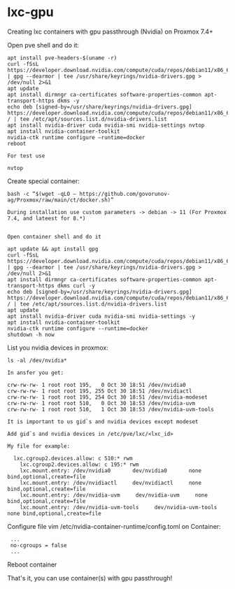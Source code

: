 # lxc-gpu
Creating lxc containers with gpu passthrough (Nvidia) on Proxmox 7.4+

Open pve shell and do it:

    apt install pve-headers-$(uname -r)
    curl -fSsL https://developer.download.nvidia.com/compute/cuda/repos/debian11/x86_64/3bf863cc.pub | gpg --dearmor | tee /usr/share/keyrings/nvidia-drivers.gpg > /dev/null 2>&1
    apt update
    apt install dirmngr ca-certificates software-properties-common apt-transport-https dkms -y
    echo deb [signed-by=/usr/share/keyrings/nvidia-drivers.gpg] https://developer.download.nvidia.com/compute/cuda/repos/debian11/x86_64/ / | tee /etc/apt/sources.list.d/nvidia-drivers.list
    apt install nvidia-driver cuda nvidia-smi nvidia-settings nvtop
    apt install nvidia-container-toolkit
    nvidia-ctk runtime configure –runtime=docker
    reboot
    
    For test use
    
    nvtop


Create special container:
    
    bash -c “$(wget -qLO – https://github.com/govorunov-ag/Proxmox/raw/main/ct/docker.sh)”
    
    During installation use custom parameters -> debian -> 11 (For Proxmox 7.4, and lateest for 8.*)
    
    
    Open container shell and do it 
    
    apt update && apt install gpg
    curl -fSsL https://developer.download.nvidia.com/compute/cuda/repos/debian11/x86_64/3bf863cc.pub | gpg --dearmor | tee /usr/share/keyrings/nvidia-drivers.gpg > /dev/null 2>&1
    apt install dirmngr ca-certificates software-properties-common apt-transport-https dkms curl -y
    echo deb [signed-by=/usr/share/keyrings/nvidia-drivers.gpg] https://developer.download.nvidia.com/compute/cuda/repos/debian11/x86_64/ / | tee /etc/apt/sources.list.d/nvidia-drivers.list
    apt update
    apt install nvidia-driver cuda nvidia-smi nvidia-settings -y
    apt install nvidia-container-toolkit
    nvidia-ctk runtime configure --runtime=docker
    shutdown -h now

List you nvidia devices in proxmox:
  
    ls -al /dev/nvidia*
    
    In ansfer you get:
    
    crw-rw-rw- 1 root root 195,   0 Oct 30 18:51 /dev/nvidia0
    crw-rw-rw- 1 root root 195, 255 Oct 30 18:51 /dev/nvidiactl
    crw-rw-rw- 1 root root 195, 254 Oct 30 18:51 /dev/nvidia-modeset
    crw-rw-rw- 1 root root 510,   0 Oct 30 18:53 /dev/nvidia-uvm
    crw-rw-rw- 1 root root 510,   1 Oct 30 18:53 /dev/nvidia-uvm-tools
    
    It is important to us gid`s and nvidia devices except modeset
    
    Add gid`s and nvidia devices in /etc/pve/lxc/<lxc_id>

    My file for example:
    
      lxc.cgroup2.devices.allow: c 510:* rwm
    	lxc.cgroup2.devices.allow: c 195:* rwm
    	lxc.mount.entry: /dev/nvidia0       dev/nvidia0       none bind,optional,create=file
    	lxc.mount.entry: /dev/nvidiactl     dev/nvidiactl     none bind,optional,create=file
    	lxc.mount.entry: /dev/nvidia-uvm     dev/nvidia-uvm     none bind,optional,create=file
    	lxc.mount.entry: /dev/nvidia-uvm-tools     dev/nvidia-uvm-tools     none bind,optional,create=file

Configure file vim /etc/nvidia-container-runtime/config.toml on Container:

     ...
     no-cgroups = false
     ...

  Reboot container

That's it, you can use container(s) with gpu passthrough! 
